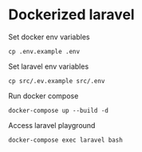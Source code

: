 # Dockerized laravel

Set docker env variables
```
cp .env.example .env
```
Set laravel env variables
```
cp src/.ev.example src/.env
```
Run docker compose
```
docker-compose up --build -d
```
Access laravel playground
```
docker-compose exec laravel bash
```

